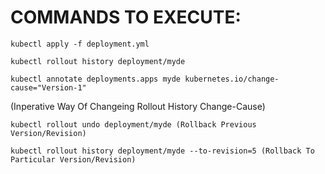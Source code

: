 # COMMANDS TO EXECUTE: 

    kubectl apply -f deployment.yml
    
    kubectl rollout history deployment/myde

    kubectl annotate deployments.apps myde kubernetes.io/change-cause="Version-1" 
(Inperative Way Of Changeing Rollout History Change-Cause)

    kubectl rollout undo deployment/myde (Rollback Previous Version/Revision)

    kubectl rollout history deployment/myde --to-revision=5 (Rollback To Particular Version/Revision)
